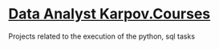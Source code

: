# [Data Analyst Karpov.Courses](https://karpov.courses/analytics)

Projects related to the execution of the python, sql tasks
